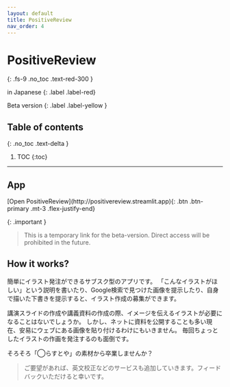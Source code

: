 ```yaml
---
layout: default
title: PositiveReview
nav_order: 4
---
```


# PositiveReview
{: .fs-9 .no_toc .text-red-300 }
<div markdown="1">
in Japanese
{: .label .label-red}

Beta version
{: .label .label-yellow }
</div>

## Table of contents
{: .no_toc .text-delta }

1. TOC
{:toc}

---

## App

<span class="fs-5">
[Open PositiveReview](http://positivereview.streamlit.app){: .btn .btn-primary .mt-3 .flex-justify-end}
</span>

{: .important }
> This is a temporary link for the beta-version. Direct access will be prohibited in the future. 


## How it works?
簡単にイラスト発注ができるサブスク型のアプリです。
「こんなイラストがほしい」という説明を書いたり、Google検索で見つけた画像を提示したり、自身で描いた下書きを提示すると、イラスト作成の募集ができます。

講演スライドの作成や講義資料の作成の際、イメージを伝えるイラストが必要になることはないでしょうか。
しかし、ネットに資料を公開することも多い現在、安易にウェブにある画像を貼り付けるわけにもいきません。
毎回ちょっとしたイラストの作画を発注するのも面倒です。

そろそろ「◯らすとや」の素材から卒業しませんか？

> ご要望があれば、英文校正などのサービスも追加していきます。フィードバックいただけると幸いです。


<!-- ## Tutorial video -->




